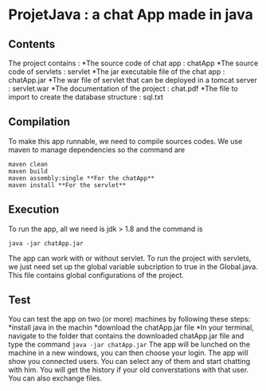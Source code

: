 # ProjetJava : a chat App made in java
## Contents
The project contains : 
*The source code of chat app : chatApp
*The source code of servlets : servlet
*The jar executable file of the chat app : chatApp.jar
*The war file of servlet that can be deployed in a tomcat server : servlet.war
*The documentation of the project : chat.pdf
*The file to import to create the database structure : sql.txt

## Compilation 
To make this app runnable, we need to compile sources codes. We use maven to manage dependencies so the command are
```
maven clean 
maven build
maven assembly:single **For the chatApp**
maven install **For the servlet**
```

## Execution
To run the app, all we need is jdk > 1.8 and the command is 
```
java -jar chatApp.jar
```
The app can work with or without servlet.
To run the project with servlets, we just need set up the global variable subcription to true in the Global.java. This file contains global configurations of the project.

## Test
You can test the app on two (or more) machines by following these steps:
*install java in the machin
*download the chatApp.jar file
*In your terminal, navigate to the folder that contains the downloaded chatApp.jar file and type the command
```java -jar chatApp.jar```
The app will be lunched on the machine in a new windows, you can then choose your login. The app will show you connected users. You can select any of them and start chatting with him. You will get the history if your old converstations with that user.
You can also exchange files.
